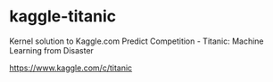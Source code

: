 # kaggle-titanic
Kernel solution to Kaggle.com Predict Competition - Titanic: Machine Learning from Disaster

https://www.kaggle.com/c/titanic
